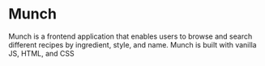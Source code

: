 # Munch
Munch is a frontend application that enables users to browse and search different recipes by ingredient, style, and name. Munch is built with vanilla JS, HTML, and CSS
